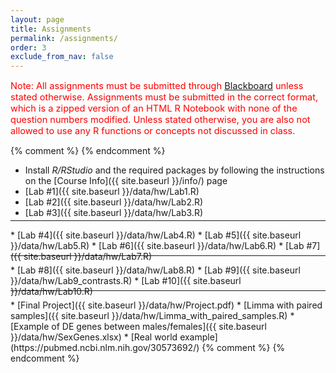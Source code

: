 ```yaml
---
layout: page
title: Assignments 
permalink: /assignments/
order: 3
exclude_from_nav: false
---
```


<style>
.due {
    background-color: yellow
}
</style>

<p style = 'color:red;font-size:104%'>Note: All assignments must be submitted through <a href = "https://easternct.blackboard.com/">Blackboard</a> unless stated otherwise. Assignments must be submitted in the correct format, which is a zipped version of an HTML R Notebook with none of the question numbers modified. Unless stated otherwise, you are also not allowed to use any R functions or concepts not discussed in class. 

</p>
{% comment %}
{% endcomment %}

* Install <i>R/RStudio</i> and the required packages by following the instructions on the [Course Info]({{ site.baseurl }}/info/) page 
* [Lab #1]({{ site.baseurl }}/data/hw/Lab1.R) 
* [Lab #2]({{ site.baseurl }}/data/hw/Lab2.R) 
* [Lab #3]({{ site.baseurl }}/data/hw/Lab3.R) 
<hr style = "margin-top:-10px">
* [Lab #4]({{ site.baseurl }}/data/hw/Lab4.R) 
* [Lab #5]({{ site.baseurl }}/data/hw/Lab5.R) 
* [Lab #6]({{ site.baseurl }}/data/hw/Lab6.R)
* [Lab #7]({{ site.baseurl }}/data/hw/Lab7.R) 
<hr style = "margin-top:-10px">
* [Lab #8]({{ site.baseurl }}/data/hw/Lab8.R) 
* [Lab #9]({{ site.baseurl }}/data/hw/Lab9_contrasts.R)
* [Lab #10]({{ site.baseurl }}/data/hw/Lab10.R)
<hr style = "margin-top:-10px">
* [Final Project]({{ site.baseurl }}/data/hw/Project.pdf) 
    * [Limma with paired samples]({{ site.baseurl }}/data/hw/Limma_with_paired_samples.R)
    * [Example of DE genes between males/females]({{ site.baseurl }}/data/hw/SexGenes.xlsx)
    * [Real world example](https://pubmed.ncbi.nlm.nih.gov/30573692/)
{% comment %}
{% endcomment %}

<script>
const pattern = RegExp('Due:.*([0-9]{2}/[0-9]+/[0-9]{4})');
elements = document.getElementsByTagName('li');

for (el of elements) {
        var res = pattern.exec(el.innerText);
        if (res != null && res.length >= 2) {
                if (new Date(res[1]) >= new Date()) {
                        el.className = 'due';
                }
        }
}
</script>
